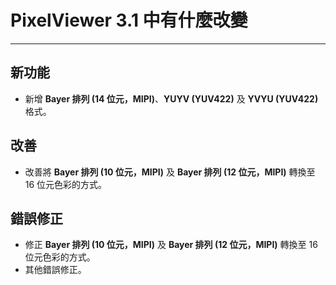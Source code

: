 ﻿# PixelViewer 3.1 中有什麼改變
 ---

## 新功能
+ 新增 **Bayer 排列 (14 位元，MIPI)**、**YUYV (YUV422)** 及 **YVYU (YUV422)** 格式。

## 改善
+ 改善將 **Bayer 排列 (10 位元，MIPI)** 及 **Bayer 排列 (12 位元，MIPI)** 轉換至 16 位元色彩的方式。

## 錯誤修正
+ 修正 **Bayer 排列 (10 位元，MIPI)** 及 **Bayer 排列 (12 位元，MIPI)** 轉換至 16 位元色彩的方式。
+ 其他錯誤修正。